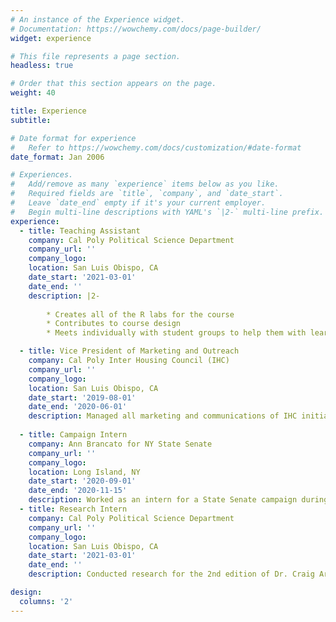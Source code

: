 ```yaml
---
# An instance of the Experience widget.
# Documentation: https://wowchemy.com/docs/page-builder/
widget: experience

# This file represents a page section.
headless: true

# Order that this section appears on the page.
weight: 40

title: Experience
subtitle:

# Date format for experience
#   Refer to https://wowchemy.com/docs/customization/#date-format
date_format: Jan 2006

# Experiences.
#   Add/remove as many `experience` items below as you like.
#   Required fields are `title`, `company`, and `date_start`.
#   Leave `date_end` empty if it's your current employer.
#   Begin multi-line descriptions with YAML's `|2-` multi-line prefix.
experience:
  - title: Teaching Assistant
    company: Cal Poly Political Science Department
    company_url: ''
    company_logo: 
    location: San Luis Obispo, CA
    date_start: '2021-03-01'
    date_end: ''
    description: |2-
 
        * Creates all of the R labs for the course
        * Contributes to course design
        * Meets individually with student groups to help them with learning R for the first time

  - title: Vice President of Marketing and Outreach
    company: Cal Poly Inter Housing Council (IHC)
    company_url: ''
    company_logo: 
    location: San Luis Obispo, CA
    date_start: '2019-08-01'
    date_end: '2020-06-01'
    description: Managed all marketing and communications of IHC initiatives and events and collaborated with Board members to creatively advocate for more than 8,000 residents
        
  - title: Campaign Intern
    company: Ann Brancato for NY State Senate
    company_url: ''
    company_logo: 
    location: Long Island, NY
    date_start: '2020-09-01'
    date_end: '2020-11-15'
    description: Worked as an intern for a State Senate campaign during the 2020 elections. 
  - title: Research Intern
    company: Cal Poly Political Science Department
    company_url: ''
    company_logo: 
    location: San Luis Obispo, CA
    date_start: '2021-03-01'
    date_end: ''
    description: Conducted research for the 2nd edition of Dr. Craig Arceneaux's textbook *Democratic Latin America*

design:
  columns: '2'
---
```

